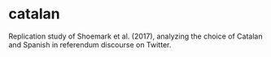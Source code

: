 # catalan
Replication study of Shoemark et al. (2017), analyzing the choice of Catalan and Spanish in referendum discourse on Twitter.
